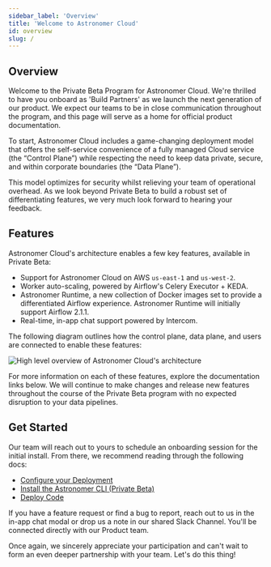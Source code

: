 ```yaml
---
sidebar_label: 'Overview'
title: 'Welcome to Astronomer Cloud'
id: overview
slug: /
---
```


## Overview

Welcome to the Private Beta Program for Astronomer Cloud. We're thrilled to have you onboard as 'Build Partners' as we launch the next generation of our product. We expect our teams to be in close communication throughout the program, and this page will serve as a home for official product documentation.

To start, Astronomer Cloud includes a game-changing deployment model that offers the self-service convenience of a fully managed Cloud service (the “Control Plane”) while respecting the need to keep data private, secure, and within corporate boundaries (the “Data Plane”).

This model optimizes for security whilst relieving your team of operational overhead. As we look beyond Private Beta to build a robust set of differentiating features, we very much look forward to hearing your feedback.

## Features

Astronomer Cloud's architecture enables a few key features, available in Private Beta:

- Support for Astronomer Cloud on AWS `us-east-1` and `us-west-2`.
- Worker auto-scaling, powered by Airflow's Celery Executor + KEDA.
- Astronomer Runtime, a new collection of Docker images set to provide a differentiated Airflow experience. Astronomer Runtime will initially support Airflow 2.1.1.
- Real-time, in-app chat support powered by Intercom.

The following diagram outlines how the control plane, data plane, and users are connected to enable these features:

<div class="text--center">
  <img src="/img/docs/architecture-overview.png" alt="High level overview of Astronomer Cloud's architecture" />
</div>

For more information on each of these features, explore the documentation links below. We will continue to make changes and release new features throughout the course of the Private Beta program with no expected disruption to your data pipelines.

## Get Started

Our team will reach out to yours to schedule an onboarding session for the initial install. From there, we recommend reading through the following docs:

- [Configure your Deployment](configure-deployment)
- [Install the Astronomer CLI (Private Beta)](install-cli)
- [Deploy Code](deploy-code)

If you have a feature request or find a bug to report, reach out to us in the in-app chat modal or drop us a note in our shared Slack Channel. You'll be connected directly with our Product team.

Once again, we sincerely appreciate your participation and can't wait to form an even deeper partnership with your team. Let's do this thing!
